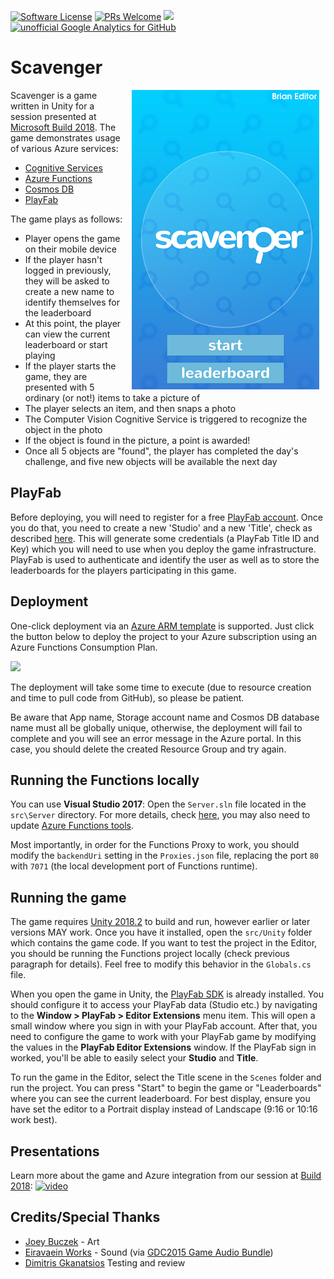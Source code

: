 [![Software License](https://img.shields.io/badge/license-MIT-brightgreen.svg?style=flat-square)](LICENSE)
[![PRs Welcome](https://img.shields.io/badge/PRs-welcome-brightgreen.svg?style=flat-square)](http://makeapullrequest.com)
![](https://img.shields.io/badge/status-stable-green.svg)
[![unofficial Google Analytics for GitHub](https://gaforgithub.azurewebsites.net/api?repo=Scavenger)](https://github.com/dgkanatsios/gaforgithub)

# Scavenger

<img align="right" hspace="10" src="docs/images/title.png">

Scavenger is a game written in Unity for a session presented at [Microsoft Build 2018](https://microsoft.com/build/). The game demonstrates usage of various Azure services:

* [Cognitive Services](https://aka.ms/cogdocs-scavenger)
* [Azure Functions](https://aka.ms/afdocs-scavenger)
* [Cosmos DB](https://aka.ms/cosdocs-scavenger)
* [PlayFab](https://playfab.com/)

The game plays as follows:

* Player opens the game on their mobile device
* If the player hasn't logged in previously, they will be asked to create a new name to identify themselves for the leaderboard
* At this point, the player can view the current leaderboard or start playing
* If the player starts the game, they are presented with 5 ordinary (or not!) items to take a picture of
* The player selects an item, and then snaps a photo
* The Computer Vision Cognitive Service is triggered to recognize the object in the photo
* If the object is found in the picture, a point is awarded!
* Once all 5 objects are "found", the player has completed the day's challenge, and five new objects will be available the next day

## PlayFab

Before deploying, you will need to register for a free [PlayFab account](https://developer.playfab.com/en-us/sign-up). Once you do that, you need to create a new 'Studio' and a new 'Title', check as described [here](https://api.playfab.com/docs/tutorials/landing-analytics/game-manager-tour). This will generate some credentials (a PlayFab Title ID and Key) which you will need to use when you deploy the game infrastructure. PlayFab is used to authenticate and identify the user as well as to store the leaderboards for the players participating in this game.

## Deployment

One-click deployment via an [Azure ARM template](https://docs.microsoft.com/en-us/azure/azure-resource-manager/resource-group-authoring-templates) is supported.  Just click the button below to deploy the project to your Azure subscription using an Azure Functions Consumption Plan.

<a href="https://portal.azure.com/#create/Microsoft.Template/uri/https%3A%2F%2Fraw.githubusercontent.com%2FBrianPeek%2FScavenger%2Fmaster%2Fazuredeploy.json" target="_blank"><img src="http://azuredeploy.net/deploybutton.png"/></a>

The deployment will take some time to execute (due to resource creation and time to pull code from GitHub), so please be patient.

Be aware that App name, Storage account name and Cosmos DB database name must all be globally unique, otherwise, the deployment will fail to complete and you will see an error message in the Azure portal. In this case, you should delete the created Resource Group and try again.

## Running the Functions locally

You can use **Visual Studio 2017**: Open the `Server.sln` file located in the `src\Server` directory. For more details, check [here](https://docs.microsoft.com/en-us/azure/azure-functions/functions-create-your-first-function-visual-studio), you may also need to update [Azure Functions tools](https://docs.microsoft.com/en-us/azure/azure-functions/functions-develop-vs#check-your-tools-version).

Most importantly, in order for the Functions Proxy to work, you should modify the `backendUri` setting in the `Proxies.json` file, replacing the port `80` with `7071` (the local development port of Functions runtime).

## Running the game

The game requires [Unity 2018.2](https://unity3d.com/) to build and run, however earlier or later versions MAY work.  Once you have it installed, open the `src/Unity` folder which contains the game code. If you want to test the project in the Editor, you should be running the Functions project locally (check previous paragraph for details). Feel free to modify this behavior in the `Globals.cs` file.

When you open the game in Unity, the [PlayFab SDK](https://api.playfab.com/sdks/unity) is already installed. You should configure it to access your PlayFab data (Studio etc.) by navigating to the **Window > PlayFab > Editor Extensions** menu item. This will open a small window where you sign in with your PlayFab account. After that, you need to configure the game to work with your PlayFab game by modifying the values in the **PlayFab Editor Extensions** window. If the PlayFab sign in worked, you'll be able to easily select your **Studio** and **Title**.

To run the game in the Editor, select the Title scene in the `Scenes` folder and run the project. You can press "Start" to begin the game or "Leaderboards" where you can see the current leaderboard.  For best display, ensure you have set the editor to a Portrait display instead of Landscape (9:16 or 10:16 work best).

## Presentations
Learn more about the game and Azure integration from our session at [Build 2018](https://microsoft.com/build/):
[![video](https://img.youtube.com/vi/xyZyjXluIV4/0.jpg)](https://www.youtube.com/watch?v=xyZyjXluIV4)

## Credits/Special Thanks

* [Joey Buczek](https://github.com/joeybuczek) - Art
* [Eiravaein Works](https://eiravaein.com/) - Sound (via [GDC2015 Game Audio Bundle](https://gamesounds.xyz/?dir=Sonniss.com%20-%20GDC%202015%20-%20Game%20Audio%20Bundle))
* [Dimitris Gkanatsios](https://github.com/dgkanatsios) Testing and review
